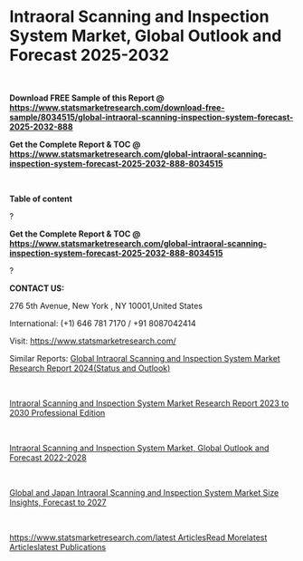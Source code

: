 <h1>Intraoral Scanning and Inspection System Market, Global Outlook and Forecast 2025-2032</h1><br/><p><strong>Download FREE Sample of this Report @ <a href="https://www.statsmarketresearch.com/download-free-sample/8034515/global-intraoral-scanning-inspection-system-forecast-2025-2032-888">https://www.statsmarketresearch.com/download-free-sample/8034515/global-intraoral-scanning-inspection-system-forecast-2025-2032-888</a></strong></p>
 
 
 
 <div><b>Get the Complete Report & TOC @ <a href="https://www.statsmarketresearch.com/global-intraoral-scanning-inspection-system-forecast-2025-2032-888-8034515">https://www.statsmarketresearch.com/global-intraoral-scanning-inspection-system-forecast-2025-2032-888-8034515</a></b></div>
 
 
 
 <p><br />
 
 <b>Table of content</b></p>
 
 
 
 <p>? </p>
 
 
 
 <div><b>Get the Complete Report & TOC @ <a href="https://www.statsmarketresearch.com/global-intraoral-scanning-inspection-system-forecast-2025-2032-888-8034515">https://www.statsmarketresearch.com/global-intraoral-scanning-inspection-system-forecast-2025-2032-888-8034515</a></b></div>
 
 
 
 <p>? </p>
 
 
 
 <p><b>CONTACT US:</b><br />
 
 276 5th Avenue, New York , NY 10001,United States<br />
 
 International: (+1) 646 781 7170 / +91 8087042414<br />
 
 Visit: <a href="https://www.statsmarketresearch.com/">https://www.statsmarketresearch.com/</a><br />
 
 Similar Reports: <a href="https://www.statsmarketresearch.com/global-intraoral-scanning-inspection-system-forecast-2025-2032-888-8034515">Global Intraoral Scanning and Inspection System Market Research Report 2024(Status and Outlook)</a><br />
 
 <br />
 
 <a href="https://www.statsmarketresearch.com/global-intraoral-scanning-inspection-system-forecast-2025-2032-888-8034515">Intraoral Scanning and Inspection System Market Research Report 2023 to 2030 Professional Edition</a><br />
 
 <br />
 
 <a href="https://www.statsmarketresearch.com/global-intraoral-scanning-inspection-system-forecast-2025-2032-888-8034515">Intraoral Scanning and Inspection System Market, Global Outlook and Forecast 2022-2028</a><br />
 
 <br />
 
 <a href="https://www.statsmarketresearch.com/global-intraoral-scanning-inspection-system-forecast-2025-2032-888-8034515">Global and Japan Intraoral Scanning and Inspection System Market Size Insights, Forecast to 2027</a><br />
 
 <br />
 
 <a href="https://gyeongbokgung.com">https://www.statsmarketresearch.com/</a><a href="https://hallyeomaritime.com">latest Articles</a><a href="https://jingwansa.com">Read More</a><a href="https://nguoiviet.jp/">latest Articles</a><a href="https://www.intelmarketresearch.com/">latest Publications</a></p>